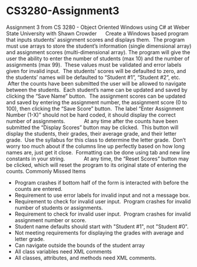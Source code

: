 # CS3280-Assignment3
Assignment 3 from CS 3280 - Object Oriented Windows using C# at Weber State University with Shawn Crowder
    
Create a Windows based program that inputs students’ assignment scores and displays them.  The program must use arrays to store the student’s information (single dimensional array) and assignment scores (multi-dimensional array).
The program will give the user the ability to enter the number of students (max 10) and the number of assignments (max 99).  These values must be validated and error labels given for invalid input.  The students’ scores will be defaulted to zero, and the students’ names will be defaulted to “Student #1”, “Student #2”, etc.  After the counts have been submitted the user will be allowed to navigate between the students.  Each student’s name can be updated and saved by clicking the “Save Name” button.  The assignment scores can be updated and saved by entering the assignment number, the assignment score (0 to 100), then clicking the “Save Score” button.  The label “Enter Assignment Number (1-X)” should not be hard coded, it should display the correct number of assignments.
            At any time after the counts have been submitted the “Display Scores” button may be clicked.  This button will display the students, their grades, their average grade, and their letter grade.  Use the syllabus for this class to determine the letter grade.  Don’t worry too much about if the columns line up perfectly based on how long names are, just get it close.  Formatting can be done using tab and new line constants in your string.
            At any time, the “Reset Scores” button may be clicked, which will reset the program to its original state of entering the counts.
Commonly Missed Items
- Program crashes if bottom half of the form is interacted with before the counts are entered.
- Requirement to use error labels for invalid input and not a message box.
- Requirement to check for invalid user input.  Program crashes for invalid number of students or assignments.
- Requirement to check for invalid user input.  Program crashes for invalid assignment number or score.
- Student name defaults should start with "Student #1", not "Student #0".
- Not meeting requirements for displaying the grades with average and letter grade.
- Can navigate outside the bounds of the student array
- All class variables need XML comments
- All classes, attributes, and methods need XML comments.

